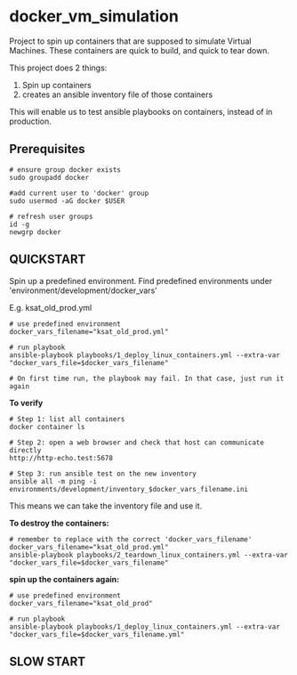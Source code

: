 # docker_vm_simulation
Project to spin up containers that are supposed to simulate Virtual Machines. These containers are quick to build, and quick to tear down.

This project does 2 things:
1. Spin up containers
2. creates an ansible inventory file of those containers

This will enable us to test ansible playbooks on containers, instead of in production.

## Prerequisites
```
# ensure group docker exists
sudo groupadd docker

#add current user to 'docker' group
sudo usermod -aG docker $USER

# refresh user groups
id -g
newgrp docker
```

## QUICKSTART
Spin up a predefined environment. 
Find predefined environments under 'environment/development/docker_vars'

E.g. ksat_old_prod.yml
```
# use predefined environment
docker_vars_filename="ksat_old_prod.yml"

# run playbook 
ansible-playbook playbooks/1_deploy_linux_containers.yml --extra-var "docker_vars_file=$docker_vars_filename"

# On first time run, the playbook may fail. In that case, just run it again

```

**To verify**
```
# Step 1: list all containers
docker container ls 

# Step 2: open a web browser and check that host can communicate directly
http://http-echo.test:5678

# Step 3: run ansible test on the new inventory
ansible all -m ping -i environments/development/inventory_$docker_vars_filename.ini

```

This means we can take the inventory file and use it.


**To destroy the containers:**
```
# remember to replace with the correct 'docker_vars_filename'
docker_vars_filename="ksat_old_prod.yml"
ansible-playbook playbooks/2_teardown_linux_containers.yml --extra-var "docker_vars_file=$docker_vars_filename"
```

**spin up the containers again:**
```
# use predefined environment
docker_vars_filename="ksat_old_prod"

# run playbook 
ansible-playbook playbooks/1_deploy_linux_containers.yml --extra-var "docker_vars_file=$docker_vars_filename.yml"
```




## SLOW START

